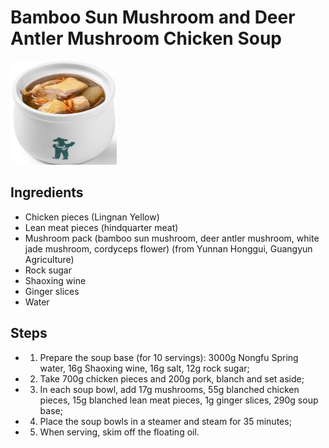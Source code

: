 # Bamboo Sun Mushroom and Deer Antler Mushroom Chicken Soup

![Bamboo Sun Mushroom and Deer Antler Mushroom Chicken Soup](../../images/%E7%AB%B9%E8%8D%AA%E9%B9%BF%E8%8C%B8%E8%8F%87%E9%B8%A1%E6%B1%A4.png)


## Ingredients
- Chicken pieces (Lingnan Yellow)
- Lean meat pieces (hindquarter meat)
- Mushroom pack (bamboo sun mushroom, deer antler mushroom, white jade mushroom, cordyceps flower) (from Yunnan Honggui, Guangyun Agriculture)
- Rock sugar
- Shaoxing wine
- Ginger slices
- Water

## Steps
- 1. Prepare the soup base (for 10 servings): 3000g Nongfu Spring water, 16g Shaoxing wine, 16g salt, 12g rock sugar;
- 2. Take 700g chicken pieces and 200g pork, blanch and set aside;
- 3. In each soup bowl, add 17g mushrooms, 55g blanched chicken pieces, 15g blanched lean meat pieces, 1g ginger slices, 290g soup base;
- 4. Place the soup bowls in a steamer and steam for 35 minutes;
- 5. When serving, skim off the floating oil.